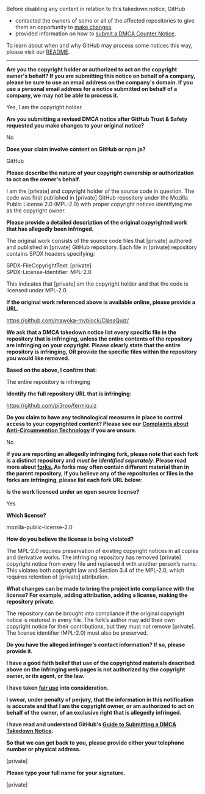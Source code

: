 Before disabling any content in relation to this takedown notice, GitHub
- contacted the owners of some or all of the affected repositories to give them an opportunity to [make changes](https://docs.github.com/en/github/site-policy/dmca-takedown-policy#a-how-does-this-actually-work).
- provided information on how to [submit a DMCA Counter Notice](https://docs.github.com/en/articles/guide-to-submitting-a-dmca-counter-notice).

To learn about when and why GitHub may process some notices this way, please visit our [README](https://github.com/github/dmca/blob/master/README.md#anatomy-of-a-takedown-notice).

---

**Are you the copyright holder or authorized to act on the copyright owner's behalf? If you are submitting this notice on behalf of a company, please be sure to use an email address on the company's domain. If you use a personal email address for a notice submitted on behalf of a company, we may not be able to process it.**

Yes, I am the copyright holder.

**Are you submitting a revised DMCA notice after GitHub Trust & Safety requested you make changes to your original notice?**

No

**Does your claim involve content on GitHub or npm.js?**

GitHub

**Please describe the nature of your copyright ownership or authorization to act on the owner's behalf.**

I am the [private] and copyright holder of the source code in question. The code was first published in [private] GitHub repository under the Mozilla Public License 2.0 (MPL-2.0) with proper copyright notices identifying me as the copyright owner.

**Please provide a detailed description of the original copyrighted work that has allegedly been infringed.**

The original work consists of the source code files that [private] authored and published in [private] GitHub repository. Each file in [private] repository contains SPDX headers specifying:

SPDX-FileCopyrightText: [private]  
SPDX-License-Identifier: MPL-2.0

This indicates that [private] am the copyright holder and that the code is licensed under MPL-2.0.

**If the original work referenced above is available online, please provide a URL.**

https://github.com/mawoka-myblock/ClassQuiz/

**We ask that a DMCA takedown notice list every specific file in the repository that is infringing, unless the entire contents of the repository are infringing on your copyright. Please clearly state that the entire repository is infringing, OR provide the specific files within the repository you would like removed.**

**Based on the above, I confirm that:**

The entire repository is infringing

**Identify the full repository URL that is infringing:**

https://github.com/pi3roo/fermiquiz

**Do you claim to have any technological measures in place to control access to your copyrighted content? Please see our <a href="https://docs.github.com/articles/guide-to-submitting-a-dmca-takedown-notice#complaints-about-anti-circumvention-technology">Complaints about Anti-Circumvention Technology</a> if you are unsure.**

No

**If you are reporting an allegedly infringing fork, please note that each fork is a distinct repository and <i>must be identified separately</i>. Please read more about <a href="https://docs.github.com/articles/dmca-takedown-policy#b-what-about-forks-or-whats-a-fork">forks.</a> As forks may often contain different material than in the parent repository, if you believe any of the repositories or files in the forks are infringing, please list each fork URL below:**

**Is the work licensed under an open source license?**

Yes

**Which license?**

mozilla-public-license-2.0

**How do you believe the license is being violated?**

The MPL-2.0 requires preservation of existing copyright notices in all copies and derivative works. The infringing repository has removed [private] copyright notice from every file and replaced it with another person’s name. This violates both copyright law and Section 3.4 of the MPL-2.0, which requires retention of [private] attribution.

**What changes can be made to bring the project into compliance with the license? For example, adding attribution, adding a license, making the repository private.**

The repository can be brought into compliance if the original copyright notice is restored in every file. The fork’s author may add their own copyright notice for their contributions, but they must not remove [private]. The license identifier (MPL-2.0) must also be preserved.

**Do you have the alleged infringer’s contact information? If so, please provide it.**

**I have a good faith belief that use of the copyrighted materials described above on the infringing web pages is not authorized by the copyright owner, or its agent, or the law.**

**I have taken <a href="https://www.lumendatabase.org/topics/22">fair use</a> into consideration.**

**I swear, under penalty of perjury, that the information in this notification is accurate and that I am the copyright owner, or am authorized to act on behalf of the owner, of an exclusive right that is allegedly infringed.**

**I have read and understand GitHub's <a href="https://docs.github.com/articles/guide-to-submitting-a-dmca-takedown-notice/">Guide to Submitting a DMCA Takedown Notice</a>.**

**So that we can get back to you, please provide either your telephone number or physical address.**

[private]

**Please type your full name for your signature.**

[private]
